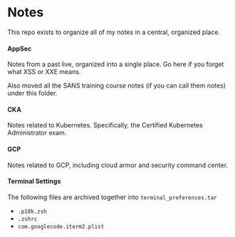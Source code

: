 # Notes
This repo exists to organize all of my notes in a central, organized place.

#### AppSec
Notes from a past live, organized into a single place. Go here if you forget what XSS or XXE means.

Also moved all the SANS training course notes (if you can call them notes) under this folder.

#### CKA
Notes related to Kubernetes. Specifically, the Certified Kubernetes Administrator exam.

#### GCP
Notes related to GCP, including cloud armor and security command center.

#### Terminal Settings
The following files are archived together into `terminal_preferences.tar`
- `.p10k.zsh`
- `.zshrc`
- `com.googlecode.iterm2.plist`
